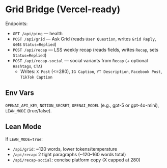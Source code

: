 # Grid Bridge (Vercel-ready)

Endpoints:
- `GET /api/ping` — health
- `POST /api/grid` — Ask Grid (reads `User Question`, writes `Grid Reply`, sets `Status=Replied`)
- `POST /api/recap` — LSS weekly recap (reads fields, writes `Recap`, sets `Status=Replied`)
- `POST /api/recap-social` — social variants from `Recap` (+ optional `Hashtags`, `CTA`)
  - Writes: `X Post` (<=280), `IG Caption`, `YT Description`, `Facebook Post`, `TikTok Caption`

## Env Vars
`OPENAI_API_KEY`, `NOTION_SECRET`, `OPENAI_MODEL` (e.g., gpt-5 or gpt-4o-mini), `LEAN_MODE` (true/false).

## Lean Mode
If `LEAN_MODE=true`:
- `/api/grid`: ~120 words, lower tokens/temperature
- `/api/recap`: 2 tight paragraphs (~120–160 words total)
- `/api/recap-social`: concise platform copy (X capped at 280)